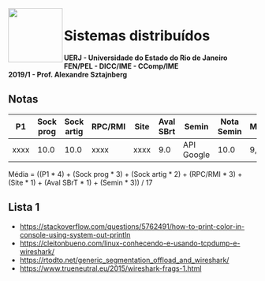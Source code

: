 <img src="https://uploaddeimagens.com.br/images/001/739/674/full/logo_uerj_pb.png?1542844091" width="110" align="left"/>

# Sistemas distribuídos

**UERJ - Universidade do Estado do Rio de Janeiro**  
**FEN/PEL - DICC/IME - CComp/IME**  
**2019/1 - Prof. Alexandre Sztajnberg**

## Notas

| P1   | Sock prog | Sock artig | RPC/RMI | Site | Aval SBrt | Semin      | Nota Semin | Média |
|------|-----------|------------|---------|------|-----------|------------|------------|-------|
| xxxx | 10.0      | 10.0       | xxxx    | xxxx | 9.0       | API Google | 10.0       | 9,9   |

Média = ((P1 * 4) + (Sock prog * 3) + (Sock artig * 2) + (RPC/RMI * 3) + (Site * 1) + (Aval SBrT * 1) + (Semin * 3)) / 17


## Lista 1
- https://stackoverflow.com/questions/5762491/how-to-print-color-in-console-using-system-out-println
- https://cleitonbueno.com/linux-conhecendo-e-usando-tcpdump-e-wireshark/
- https://rtodto.net/generic_segmentation_offload_and_wireshark/
- https://www.trueneutral.eu/2015/wireshark-frags-1.html